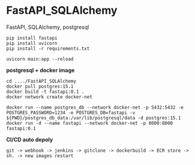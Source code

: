 # FastAPI_SQLAlchemy
FastAPI, SQLAlchemy, postgresql

```
pip install fastapi
pip install uvicorn
pip install -r requirements.txt
```
```
uvicorn main:app --reload
```
**postgresql + docker image**
```
cd ..../FastAPI_SQLAlchemy
docker pull postgres:15.1
docker build -t fastapi:0.1 .
docker network create docker-net

docker run --name postgres_db --network docker-net -p 5432:5432 -e POSTGRES_PASSWORD=1234 -e POSTGRES_DB=fastapi -v ${PWD}/postgres_db_data:/var/lib/postgresql/data -d postgres:15.1
docker run -d --name fastapi --network docker-net -p 8000:8000 fastapi:0.1 
```

**CI/CD auto depoly**
```
git -> webhook -> jenkins -> gitclone -> dockerbuild -> ECR store -> sh. -> new images restart 
```
